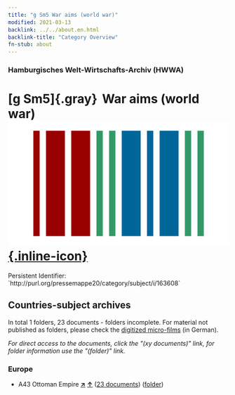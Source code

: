 ```yaml
---
title: "g Sm5 War aims (world war)"
modified: 2021-03-13
backlink: ../../about.en.html
backlink-title: "Category Overview"
fn-stub: about
---
```


### Hamburgisches Welt-Wirtschafts-Archiv (HWWA)

# [g Sm5]{.gray}&#8201; War aims (world war) &#160; [![Wikidata](/images/Wikidata-logo.svg "Wikidata"){.inline-icon}](http://www.wikidata.org/entity/Q104699673)

<div class="hint">Persistent Identifier: `http://purl.org/pressemappe20/category/subject/i/163608`</div>







## Countries-subject archives





In total 1 folders, 23 documents - folders incomplete.
For material not published as folders, please check the [digitized micro-films](/film/h1_sh.de.html) (in German).

_For direct access to the documents, click the "(xy documents)" link, for folder information use the "(folder)" link._



### Europe

- A43 Ottoman Empire [**&nearr;**](../../../geo/i/141034/about.en.html "Ottoman Empire (all folders)") [**&uarr;**](../../../geo/about.en.html#A43 "Country category system") (<a href="https://pm20.zbw.eu/iiifview/folder/sh/141034,163608" title="about: Ottoman Empire : War aims (world war)" target="_blank">23 documents</a>) ([folder](../../../../folder/sh/1410xx/141034/1636xx/163608/about.en.html))








